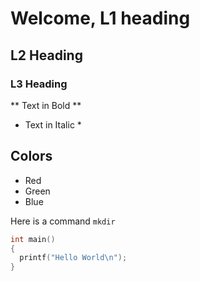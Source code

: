 # Welcome, L1 heading
## L2 Heading
### L3 Heading

** Text in Bold **

* Text in Italic *

## Colors
* Red
* Green
* Blue

Here is a command `mkdir`
```c
int main()
{
  printf("Hello World\n");
}
```
